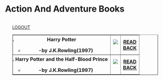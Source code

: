 <html>
<h1>Action And Adventure Books</h1>
<body>
<ol>
<table>
<table border="border">
<tr>
<th>
<li>Harry Potter</li>
<ul>
<li>-by J.K.Rowling(1997)</li></th>
<th><img src="https://irs.www.warnerbros.com/keyart-jpeg/movies/media/browser/harry_potter_8film_2000x3000.jpg"></br></br></th>
<th>
<a href="https://en.wikipedia.org/wiki/Harry_Potter">READ</a></br>
<a href="file:///D:/b11/pirple/books%20type.html">BACK</a></th>
<tr>
<th>
<li>Harry Potter and the Half-Blood Prince</li>
<ul>
<li>-by J.K.Rowling(1997)</li></th>
<th><img src="https://upload.wikimedia.org/wikipedia/en/thumb/b/b5/Harry_Potter_and_the_Half-Blood_Prince_cover.png/220px-Harry_Potter_and_the_Half-Blood_Prince_cover.png"></br></br></th>
<th>
<a href="https://en.wikipedia.org/wiki/Harry_Potter_and_the_Half-Blood_Prince">READ</a></br>
<a href="file:///D:/b11/pirple/books%20type.html">BACK</a></th>
</ul>
</ol>
</th>
<a href="file:///D:/b11/pirple/login.html">LOGOUT</a>
</center>
</body>
</html>
